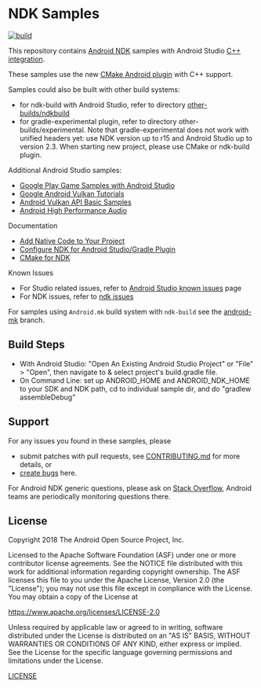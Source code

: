 # NDK Samples

[![build](https://github.com/android/ndk-samples/workflows/build.yml/badge.svg)](https://github.com/android/ndk-samples/actions)

This repository contains [Android NDK][0] samples with Android Studio
[C++ integration](https://www.youtube.com/watch?v=f7ihSQ44WO0&feature=youtu.be).

These samples use the new
[CMake Android plugin](https://developer.android.com/studio/projects/add-native-code.html)
with C++ support.

Samples could also be built with other build systems:

- for ndk-build with Android Studio, refer to directory
  [other-builds/ndkbuild](https://github.com/googlesamples/android-ndk/tree/master/other-builds/ndkbuild)
- for gradle-experimental plugin, refer to directory other-builds/experimental.
  Note that gradle-experimental does not work with unified headers yet: use NDK
  version up to r15 and Android Studio up to version 2.3. When starting new
  project, please use CMake or ndk-build plugin.

Additional Android Studio samples:

- [Google Play Game Samples with Android Studio](https://github.com/playgameservices/cpp-android-basic-samples)
- [Google Android Vulkan Tutorials](https://github.com/googlesamples/android-vulkan-tutorials)
- [Android Vulkan API Basic Samples](https://github.com/googlesamples/vulkan-basic-samples)
- [Android High Performance Audio](https://github.com/googlesamples/android-audio-high-performance)

Documentation

- [Add Native Code to Your Project](https://developer.android.com/studio/projects/add-native-code.html)
- [Configure NDK for Android Studio/Gradle Plugin](https://github.com/android/ndk-samples/wiki/Configure-NDK-Path)
- [CMake for NDK](https://developer.android.com/ndk/guides/cmake.html)

Known Issues

- For Studio related issues, refer to
  [Android Studio known issues](http://tools.android.com/knownissues) page
- For NDK issues, refer to [ndk issues](https://github.com/android/ndk/issues)

For samples using `Android.mk` build system with `ndk-build` see the
[android-mk](https://github.com/googlesamples/android-ndk/tree/android-mk)
branch.

## Build Steps

- With Android Studio: "Open An Existing Android Studio Project" or "File" >
  "Open", then navigate to & select project's build.gradle file.
- On Command Line: set up ANDROID_HOME and ANDROID_NDK_HOME to your SDK and NDK
  path, cd to individual sample dir, and do "gradlew assembleDebug"

## Support

For any issues you found in these samples, please

- submit patches with pull requests, see [CONTRIBUTING.md](CONTRIBUTING.md) for
  more details, or
- [create bugs](https://github.com/googlesamples/android-ndk/issues/new) here.

For Android NDK generic questions, please ask on
[Stack Overflow](https://stackoverflow.com/questions/tagged/android), Android
teams are periodically monitoring questions there.

## License

Copyright 2018 The Android Open Source Project, Inc.

Licensed to the Apache Software Foundation (ASF) under one or more contributor
license agreements. See the NOTICE file distributed with this work for
additional information regarding copyright ownership. The ASF licenses this file
to you under the Apache License, Version 2.0 (the "License"); you may not use
this file except in compliance with the License. You may obtain a copy of the
License at

https://www.apache.org/licenses/LICENSE-2.0

Unless required by applicable law or agreed to in writing, software distributed
under the License is distributed on an "AS IS" BASIS, WITHOUT WARRANTIES OR
CONDITIONS OF ANY KIND, either express or implied. See the License for the
specific language governing permissions and limitations under the License.

[LICENSE](LICENSE)

[0]: https://developer.android.com/ndk
